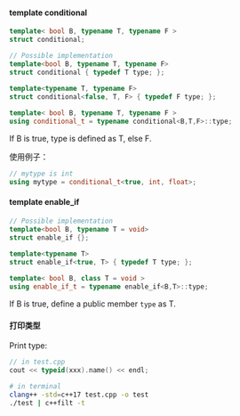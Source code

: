 
#### template conditional

```c++
template< bool B, typename T, typename F >
struct conditional;

// Possible implementation
template<bool B, typename T, typename F>
struct conditional { typedef T type; };
 
template<typename T, typename F>
struct conditional<false, T, F> { typedef F type; };

template< bool B, typename T, typename F >
using conditional_t = typename conditional<B,T,F>::type;
```

If B is true, type is defined as T, else F.

使用例子：

```c++
// mytype is int
using mytype = conditional_t<true, int, float>;
```

#### template enable_if

```c++
// Possible implementation
template<bool B, typename T = void>
struct enable_if {};
 
template<typename T>
struct enable_if<true, T> { typedef T type; };

template< bool B, class T = void >
using enable_if_t = typename enable_if<B,T>::type;
```

If B is true, define a public member `type` as T.



#### 打印类型

Print type:

```c++
// in test.cpp
cout << typeid(xxx).name() << endl;
```

``` bash
# in terminal
clang++ -std=c++17 test.cpp -o test
./test | c++filt -t
```

